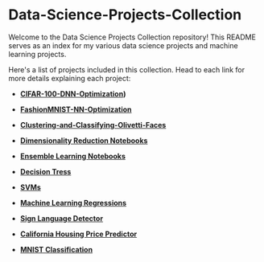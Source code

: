 # Data-Science-Projects-Collection

Welcome to the Data Science Projects Collection repository! This README serves as an index for my various data science projects and machine learning projects.

Here's a list of projects included in this collection. Head to each link for more details explaining each project:

* **[CIFAR-100-DNN-Optimization](https://github.com/Zane-dev16/CIFAR-100-DNN-optimization))**

* **[FashionMNIST-NN-Optimization](https://github.com/Zane-dev16/FashionMNIST-NN-Optimization)**

* **[Clustering-and-Classifying-Olivetti-Faces](https://github.com/Zane-dev16/Clustering-and-Classifying-Olivetti-Faces)**

* **[Dimensionality Reduction Notebooks](https://github.com/Zane-dev16/Dimensionality-Reduction-Notebooks)**

* **[Ensemble Learning Notebooks](https://github.com/Zane-dev16/Ensemble-Learning-Notebooks)**

* **[Decision Tress](https://github.com/Zane-dev16/Decision-Trees)**

* **[SVMs](https://github.com/Zane-dev16/Support-Vector-Machines)**

* **[Machine Learning Regressions](https://github.com/Zane-dev16/ML-Regression-Notebooks)**

* **[Sign Language Detector](https://github.com/Zane-dev16/Sign-Language-Detector)**

* **[California Housing Price Predictor](https://github.com/Zane-dev16/California-Housing-ML)**

* **[MNIST Classification](https://github.com/Zane-dev16/Classifying-the-MNIST)**


